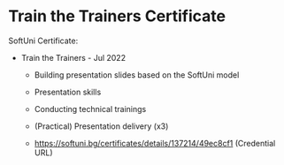 # Train the Trainers Certificate
SoftUni Certificate:
- Train the Trainers - Jul 2022
    - Building presentation slides based on the SoftUni model
    - Presentation skills
    - Conducting technical trainings
    - (Practical) Presentation delivery (x3)

    - https://softuni.bg/certificates/details/137214/49ec8cf1 (Credential URL)
